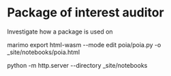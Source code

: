 # Package of interest auditor

Investigate how a package is used on

marimo export html-wasm --mode edit poia/poia.py -o _site/notebooks/poia.html

python -m http.server --directory _site/notebooks
